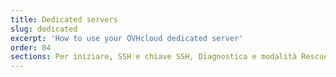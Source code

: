 ```yaml
---
title: Dedicated servers
slug: dedicated
excerpt: 'How to use your OVHcloud dedicated server'
order: 04
sections: Per iniziare, SSH e chiave SSH, Diagnostica e modalità Rescue, Sicurezza, Storage, Rete e IP, vRack, RAID e dischi, Utilizzo avanzato, Tutorial
---
```

